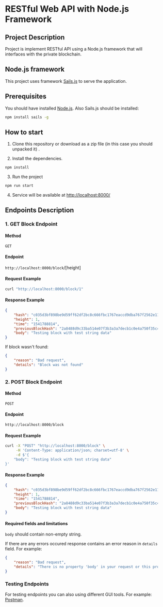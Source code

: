# RESTful Web API with Node.js Framework

## Project Description 
Project is implement RESTful API using a Node.js framework that will interfaces with the private blockchain.

## Node.js framework
This project uses framework [Sails.js](https://sailsjs.com/) to serve the application.

## Prerequisites 
You should have installed [Node.js](https://nodejs.org/en/).
Also Sails.js should be installed:
```bash
npm install sails -g
``` 

## How to start
1. Clone this repository or download as a zip file (in this case you should unpacked it) .

2. Install the dependencies.
```bash
npm install
```
3. Run the project 
```bash
npm run start 
```
4. Service will be available at [http://localhost:8000/](http://localhost:8000/)

## Endpoints Description 

### 1. GET Block Endpoint

#### Method
`GET`

#### Endpoint 
`http://localhost:8000/block`/[height]

#### Request Example
```bash
curl "http://localhost:8000/block/1"
```

#### Response Example
```json
{
    "hash": "c035d3bf898be9d59ff62df2bc8c666fbc1767eaccd9dba767f2562e11ae0330",
    "height": 1,
    "time": "1541788814",
    "previousBlockHash": "2a8488d9c33ba514e07f3b3a3a7decb1c0e4a750f35c4c6237134b6c8f249379",
    "body": "Testing block with test string data"
}
```

If block wasn't found: 
```json
{
    "reason": "Bad request",
    "details": "Block was not found"
}
```

### 2. POST Block Endpoint
#### Method
`POST`

#### Endpoint 
`http://localhost:8000/block`

#### Request Example
```bash
curl -X "POST" "http://localhost:8000/block" \
     -H 'Content-Type: application/json; charset=utf-8' \
     -d $'{
    "body": "Testing block with test string data"
}'
```

#### Response Example
```json
{
    "hash": "c035d3bf898be9d59ff62df2bc8c666fbc1767eaccd9dba767f2562e11ae0330",
    "height": 1,
    "time": "1541788814",
    "previousBlockHash": "2a8488d9c33ba514e07f3b3a3a7decb1c0e4a750f35c4c6237134b6c8f249379",
    "body": "Testing block with test string data"
}
```

#### Required fields and limitations
`body` should contain non-empty string. 


If there are any errors occured response contains an error reason in `details` field. For example:
```json
{
    "reason": "Bad request",
    "details": "There is no property 'body' in your request or this property is empty"
}
``` 

### Testing Endpoints
For testing endpoints you can also using different GUI tools. For example: [Postman](https://www.getpostman.com).